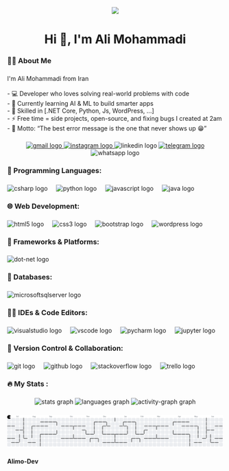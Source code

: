 <div align="center">
  <img height="432" src="https://s33.picofile.com/file/8484802950/Github_Banner.png"  />
</div>

###

<h1 align="center">Hi 👋, I'm Ali Mohammadi</h1>

###

<h3 align="left">👩‍💻  About Me</h3>

###

<p align="left">I'm Ali Mohammadi from Iran<br><br>- 💻 Developer who loves solving real-world problems with code  <br>- 🤖 Currently learning AI & ML to build smarter apps  <br>- 🧰 Skilled in [.NET Core, Python, Js, WordPress, ...]  <br>- ⚡ Free time = side projects, open-source, and fixing bugs I created at 2am  <br>- 🌱 Motto: “The best error message is the one that never shows up 😁”</p>

###

<div align="center">
  <a href="alimohammadi.dev@gmail.com" target="_blank">
    <img src="https://img.shields.io/static/v1?message=Gmail&logo=gmail&label=&color=D14836&logoColor=white&labelColor=&style=flat" height="27" alt="gmail logo"  />
  </a>
  <a href="https://www.instagram.com/alimo_dev/" target="_blank">
    <img src="https://img.shields.io/static/v1?message=Instagram&logo=instagram&label=&color=E4405F&logoColor=white&labelColor=&style=flat" height="27" alt="instagram logo"  />
  </a>
  <img src="https://img.shields.io/static/v1?message=LinkedIn&logo=linkedin&label=&color=0077B5&logoColor=white&labelColor=&style=flat" height="27" alt="linkedin logo"  />
  <a href="https://web.telegram.org/k/" target="_blank">
    <img src="https://img.shields.io/static/v1?message=Telegram&logo=telegram&label=&color=2CA5E0&logoColor=white&labelColor=&style=flat" height="27" alt="telegram logo"  />
  </a>
  <img src="https://img.shields.io/static/v1?message=Whatsapp&logo=whatsapp&label=&color=25D366&logoColor=white&labelColor=&style=flat" height="27" alt="whatsapp logo"  />
</div>

###

<h3 align="left">🧠 Programming Languages:</h3>

###

<div align="left">
  <img src="https://skillicons.dev/icons?i=cs" height="40" alt="csharp logo"  />
  <img width="12" />
  <img src="https://skillicons.dev/icons?i=py" height="40" alt="python logo"  />
  <img width="12" />
  <img src="https://skillicons.dev/icons?i=js" height="40" alt="javascript logo"  />
  <img width="12" />
  <img src="https://skillicons.dev/icons?i=java" height="40" alt="java logo"  />
</div>

###

<h3 align="left">🌐 Web Development:</h3>

###

<div align="left">
  <img src="https://skillicons.dev/icons?i=html" height="40" alt="html5 logo"  />
  <img width="12" />
  <img src="https://skillicons.dev/icons?i=css" height="40" alt="css3 logo"  />
  <img width="12" />
  <img src="https://skillicons.dev/icons?i=bootstrap" height="40" alt="bootstrap logo"  />
  <img width="12" />
  <img src="https://skillicons.dev/icons?i=wordpress" height="40" alt="wordpress logo"  />
</div>

###

<h3 align="left">🧰 Frameworks & Platforms:</h3>

###

<div align="left">
  <img src="https://skillicons.dev/icons?i=dotnet" height="40" alt="dot-net logo"  />
</div>

###

<h3 align="left">🧱 Databases:</h3>

###

<div align="left">
  <img src="https://cdn.jsdelivr.net/gh/devicons/devicon/icons/microsoftsqlserver/microsoftsqlserver-plain.svg" height="40" alt="microsoftsqlserver logo"  />
</div>

###

<h3 align="left">🧑‍💻 IDEs & Code Editors:</h3>

###

<div align="left">
  <img src="https://skillicons.dev/icons?i=visualstudio" height="40" alt="visualstudio logo"  />
  <img width="12" />
  <img src="https://skillicons.dev/icons?i=vscode" height="40" alt="vscode logo"  />
  <img width="12" />
  <img src="https://cdn.jsdelivr.net/gh/devicons/devicon/icons/pycharm/pycharm-original.svg" height="40" alt="pycharm logo"  />
  <img width="12" />
  <img src="https://cdn.simpleicons.org/jupyter/F37626" height="40" alt="jupyter logo"  />
</div>

###

<h3 align="left">📂 Version Control & Collaboration:</h3>

###

<div align="left">
  <img src="https://skillicons.dev/icons?i=git" height="40" alt="git logo"  />
  <img width="12" />
  <img src="https://skillicons.dev/icons?i=github" height="40" alt="github logo"  />
  <img width="12" />
  <img src="https://skillicons.dev/icons?i=stackoverflow" height="40" alt="stackoverflow logo"  />
  <img width="12" />
  <img src="https://cdn.simpleicons.org/trello/0052CC" height="40" alt="trello logo"  />
</div>

###

<h3 align="left">🔥   My Stats :</h3>

###

<div align="center">
  <img src="https://github-readme-stats.vercel.app/api?username=alimo-dev&hide_title=false&hide_rank=false&show_icons=true&include_all_commits=true&count_private=true&disable_animations=false&theme=github_dark&locale=en&hide_border=false&order=1" height="162" alt="stats graph"  />
  <img src="https://github-readme-stats.vercel.app/api/top-langs?username=alimo-dev&locale=en&hide_title=false&layout=compact&card_width=320&langs_count=5&theme=github_dark&hide_border=false&order=2" height="162" alt="languages graph"  />
  <img src="https://github-readme-activity-graph.vercel.app/graph?username=alimo-dev&theme=github-dark&area=false&hide_border=false&hide_title=false&radius=9" height="268" alt="activity-graph graph"  />
</div>

###

<picture>
  <source media="(prefers-color-scheme: dark)" srcset="https://raw.githubusercontent.com/alimo-dev/alimo-dev/output/pacman-contribution-graph-dark.svg">
  <source media="(prefers-color-scheme: light)" srcset="https://raw.githubusercontent.com/alimo-dev/alimo-dev/output/pacman-contribution-graph.svg">
  <img alt="pacman contribution graph" src="https://raw.githubusercontent.com/alimo-dev/alimo-dev/output/pacman-contribution-graph.svg">
</picture>

#### Alimo-Dev
